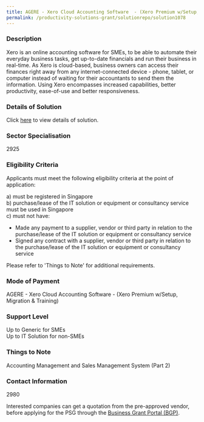 ```yaml
---
title: AGERE - Xero Cloud Accounting Software  - (Xero Premium w/Setup, Migration & Training)
permalink: /productivity-solutions-grant/solutionrepo/solution1078
---
```


### Description

Xero is an online accounting software for SMEs, to be able to automate their everyday business tasks, get up-to-date financials and run their business in real-time. As Xero is cloud-based, business owners can access their finances right away from any internet-connected device - phone, tablet, or computer instead of waiting for their accountants to send them the information. Using Xero encompasses increased capabilities, better productivity, ease-of-use and better responsiveness.

### Details of Solution

Click <a href='Agere Accounting & Advisory Pte Ltd' target='_blank' rel='noopener'>here</a> to view details of solution.

### Sector Specialisation

 2925 

### Eligibility Criteria

Applicants must meet the following eligibility criteria at the point of application:

a) must be registered in Singapore <br>
b) purchase/lease of the IT solution or equipment or consultancy service must be used in Singapore <br>
c) must not have:
- Made any payment to a supplier, vendor or third party in relation to the purchase/lease of the IT solution or equipment or consultancy service
- Signed any contract with a supplier, vendor or third party in relation to the purchase/lease of the IT solution or equipment or consultancy service

Please refer to 'Things to Note' for additional requirements.

### Mode of Payment
AGERE - Xero Cloud Accounting Software  - (Xero Premium w/Setup, Migration & Training)

### Support Level
Up to Generic for SMEs <br>
Up to IT Solution for non-SMEs

### Things to Note
Accounting Management and Sales Management System (Part 2)

### Contact Information
2980

Interested companies can get a quotation from the pre-approved vendor, before applying for the PSG through the <a target='_blank' rel='noopener' href='https://www.businessgrants.gov.sg/'>Business Grant Portal (BGP)</a>.
